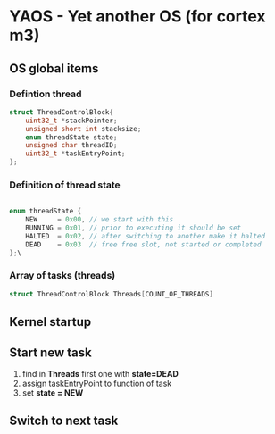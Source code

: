 # YAOS - Yet another OS (for cortex m3)

## OS global items

### Defintion thread
```c
struct ThreadControlBlock{
    uint32_t *stackPointer;
    unsigned short int stacksize;
    enum threadState state;
    unsigned char threadID;
    uint32_t *taskEntryPoint;
};
```
### Definition of thread state
```c

enum threadState {
    NEW     = 0x00, // we start with this
    RUNNING = 0x01, // prior to executing it should be set
    HALTED  = 0x02, // after switching to another make it halted
    DEAD    = 0x03  // free free slot, not started or completed
};\
```

### Array of tasks (threads)

```c
struct ThreadControlBlock Threads[COUNT_OF_THREADS]
```

## Kernel startup


## Start new task
1. find in __Threads__ first one with __state=DEAD__ 
2. assign taskEntryPoint to function of task
3. set __state = NEW__

## Switch to next task